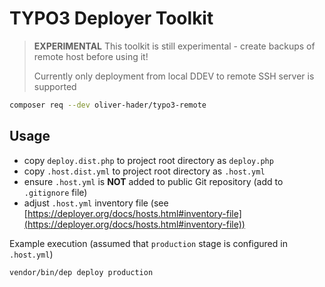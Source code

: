 # TYPO3 Deployer Toolkit

> **EXPERIMENTAL** This toolkit is still experimental - create backups of remote host before using it!
>
> Currently only deployment from local DDEV to remote SSH server is supported

```bash
composer req --dev oliver-hader/typo3-remote
```

## Usage

* copy `deploy.dist.php` to project root directory as `deploy.php`
* copy `.host.dist.yml` to project root directory as `.host.yml`
* ensure `.host.yml` is **NOT** added to public Git repository
  (add to `.gitignore` file)
* adjust `.host.yml` inventory file
  (see [https://deployer.org/docs/hosts.html#inventory-file](https://deployer.org/docs/hosts.html#inventory-file))

Example execution (assumed that `production` stage is configured in `.host.yml`)

```bash
vendor/bin/dep deploy production
```
